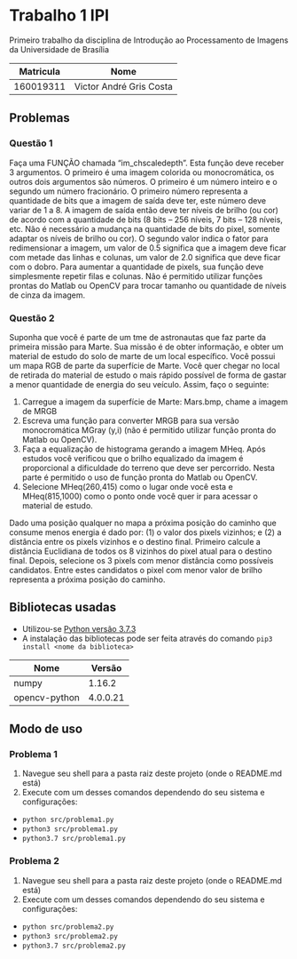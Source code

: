 # Trabalho 1 IPI
Primeiro trabalho da disciplina de Introdução ao Processamento de Imagens da
Universidade de Brasília

Matricula | Nome
----------|-------------------------
160019311 | Victor André Gris Costa

## Problemas

### Questão 1
Faça uma FUNÇÃO chamada “im_chscaledepth”. Esta função deve receber 3 argumentos.
O primeiro é uma imagem colorida ou monocromática, os outros dois argumentos são
números. O primeiro é um número inteiro e o segundo um número fracionário. O primeiro
número representa a quantidade de bits que a imagem de saída deve ter, este número deve
variar de 1 a 8. A imagem de saída então deve ter níveis de brilho (ou cor) de acordo com a
quantidade de bits (8 bits – 256 níveis, 7 bits – 128 níveis, etc. Não é necessário a mudança na
quantidade de bits do pixel, somente adaptar os níveis de brilho ou cor). O segundo valor indica o
fator para redimensionar a imagem, um valor de 0.5 significa que a imagem deve ficar com
metade das linhas e colunas, um valor de 2.0 significa que deve ficar com o dobro. Para
aumentar a quantidade de pixels, sua função deve simplesmente repetir filas e colunas. Não é
permitido utilizar funções prontas do Matlab ou OpenCV para trocar tamanho ou quantidade
de níveis de cinza da imagem.

### Questão 2
Suponha que você é parte de um tme de astronautas que faz parte da primeira missão para
Marte. Sua missão é de obter informação, e obter um material de estudo do solo de marte de
um local específico. Você possui um mapa RGB de parte da superfície de Marte. Você quer
chegar no local de retirada do material de estudo o mais rápido possível de forma de gastar a
menor quantidade de energia do seu veículo.
Assim, faço o seguinte:

1. Carregue a imagem da superfície de Marte: Mars.bmp, chame a imagem de MRGB
2. Escreva uma função para converter MRGB para sua versão monocromática MGray (y,i)
(não é permitido utilizar função pronta do Matlab ou OpenCV).
3. Faça a equalização de histograma gerando a imagem MHeq. Após estudos você verificou que
o brilho equalizado da imagem é proporcional a dificuldade do terreno que deve ser percorrido.
Nesta parte é permitido o uso de função pronta do Matlab ou OpenCV.
4. Selecione MHeq(260,415) como o lugar onde você esta e MHeq(815,1000) como o ponto
onde você quer ir para acessar o material de estudo.

Dado uma posição qualquer no mapa a próxima posição do caminho que consume menos
energia é dado por: (1) o valor dos pixels vizinhos; e (2) a distância entre os pixels vizinhos
e o destino final. Primeiro calcule a distância Euclidiana de todos os 8 vizinhos do pixel atual
para o destino final. Depois, selecione os 3 pixels com menor distância como possíveis candidatos.
Entre estes candidatos o pixel com menor valor de brilho representa a próxima posição do
caminho.

## Bibliotecas usadas
* Utilizou-se [Python versão 3.7.3](https://www.python.org/downloads/release/python-373/)
* A instalação das bibliotecas pode ser feita através do comando
`pip3 install <nome da biblioteca>`

Nome          | Versão
--------------|----------
numpy         | 1.16.2
opencv-python | 4.0.0.21


## Modo de uso
### Problema 1
1. Navegue seu shell para a pasta raiz deste projeto (onde o README.md está)
2. Execute com um desses comandos dependendo do seu sistema e configurações:
  * `python src/problema1.py`
  * `python3 src/problema1.py`
  * `python3.7 src/problema1.py`

### Problema 2
1. Navegue seu shell para a pasta raiz deste projeto (onde o README.md está)
2. Execute com um desses comandos dependendo do seu sistema e configurações:
  * `python src/problema2.py`
  * `python3 src/problema2.py`
  * `python3.7 src/problema2.py`

